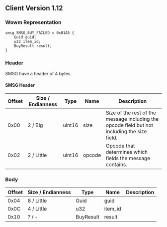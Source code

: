 ## Client Version 1.12

### Wowm Representation
```rust,ignore
smsg SMSG_BUY_FAILED = 0x01A5 {
    Guid guid;
    u32 item_id;
    BuyResult result;
}
```
### Header
SMSG have a header of 4 bytes.

#### SMSG Header
| Offset | Size / Endianness | Type   | Name   | Description |
| ------ | ----------------- | ------ | ------ | ----------- |
| 0x00   | 2 / Big           | uint16 | size   | Size of the rest of the message including the opcode field but not including the size field.|
| 0x02   | 2 / Little        | uint16 | opcode | Opcode that determines which fields the message contains.|
### Body
| Offset | Size / Endianness | Type | Name | Description |
| ------ | ----------------- | ---- | ---- | ----------- |
| 0x04 | 8 / Little | Guid | guid |  |
| 0x0C | 4 / Little | u32 | item_id |  |
| 0x10 | ? / - | BuyResult | result |  |

